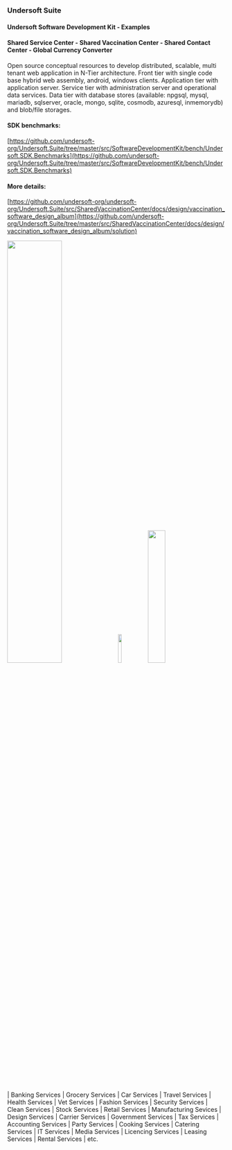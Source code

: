 ### Undersoft Suite 
#### Undersoft Software Development Kit - Examples 
#### Shared Service Center - Shared Vaccination Center - Shared Contact Center - Global Currency Converter

Open source conceptual resources to develop distributed, scalable, multi tenant web application in N-Tier architecture. Front tier with single code base hybrid web assembly, android, windows clients. Application tier with application server. Service tier with administration server and operational data services. Data tier with database stores (available: npgsql, mysql, mariadb, sqlserver, oracle, mongo, sqlite, cosmodb, azuresql, inmemorydb) and blob/file storages.       

#### SDK benchmarks: 
[https://github.com/undersoft-org/Undersoft.Suite/tree/master/src/SoftwareDevelopmentKit/bench/Undersoft.SDK.Benchmarks](https://github.com/undersoft-org/Undersoft.Suite/tree/master/src/SoftwareDevelopmentKit/bench/Undersoft.SDK.Benchmarks)

#### More details: 
[https://github.com/undersoft-org/undersoft-org/Undersoft.Suite/src/SharedVaccinationCenter/docs/design/vaccination_software_design_album](https://github.com/undersoft-org/Undersoft.Suite/tree/master/src/SharedVaccinationCenter/docs/design/vaccination_software_design_album/solution)

<img src="https://github.com/user-attachments/assets/d055665b-de9f-4683-959c-c439a8da4291" width=50% height=50% />
<img src="https://github.com/user-attachments/assets/4d1a54ed-b8da-47ad-8452-3e0000dd2183" width=13% height=13% />
<img src="https://github.com/user-attachments/assets/b946504b-c4cf-403e-aa78-14f38377b316" width=28% height=28% />

| Banking Services | Grocery Services | Car Services | Travel Services | Health Services | Vet Services | Fashion Services | Security Services | Clean Services | Stock Services | Retail Services | Manufacturing Sevices | Design Services | Carrier Services | Government Services | Tax Services | Accounting Services | Party Services | Cooking Services | Catering Services | IT Services | Media Services | Licencing Services | Leasing Services | Rental Services | etc.

